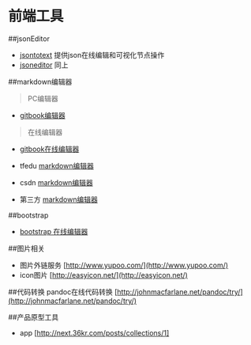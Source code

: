 # 前端工具

##jsonEditor
- [jsontotext](http://m.tfedu.net/tools/jsontotext/) 提供json在线编辑和可视化节点操作
- [jsoneditor](http://m.tfedu.net/tools/jsoneditor/) 同上

##markdown编辑器
> PC编辑器

- [gitbook编辑器](https://github.com/GitbookIO/editor/releases)

>在线编辑器

- [gitbook在线编辑器](https://www.gitbook.com/)

- tfedu [markdown编辑器](http://m.tfedu.net:5001/editor)

- csdn [markdown编辑器](http://write.blog.csdn.net/mdeditor)

- 第三方 [markdown编辑器](https://www.zybuluo.com/mdeditor)

##bootstrap
- [bootstrap 在线编辑器](http://www.layoutit.com/)

##图片相关
- 图片外链服务 [http://www.yupoo.com/](http://www.yupoo.com/)
- icon图片 [http://easyicon.net/](http://easyicon.net/)

##代码转换
pandoc在线代码转换 [http://johnmacfarlane.net/pandoc/try/](http://johnmacfarlane.net/pandoc/try/)

##产品原型工具
- app [http://next.36kr.com/posts/collections/1]